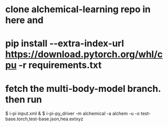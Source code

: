 # clone alchemical-learning repo in here and 
# pip install --extra-index-url https://download.pytorch.org/whl/cpu -r requirements.txt
# fetch the multi-body-model branch. then run
$ i-pi input.xml &
$ i-pi-py_driver -m alchemical -a alchem -u -o test-base.torch,test-base.json,hea.extxyz
